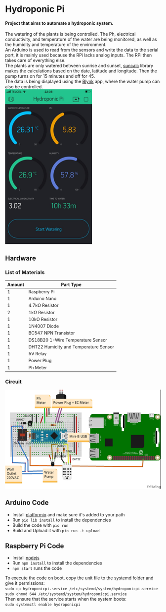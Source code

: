 # Hydroponic Pi

#### Project that aims to automate a hydroponic system.

The watering of the plants is being controlled. The Ph, electrical conductivity, and temperature of the water are being monitored, as well as the humidity and temperature of the environment.  
An Arduino is used to read from the sensors and write the data to the serial port, it is mainly used because the RPi lacks analog inputs. The RPi then takes care of everything else.  
The plants are only watered between sunrise and sunset, [suncalc](https://github.com/mourner/suncalc) library makes the calculations based on the date, latitude and longitude. Then the pump turns on for 15 minutes and off for 45.  
The data is being displayed using the [Blynk](https://blynk.io/) app, where the water pump can also be controlled.  
<img src="assets/app.jpg" height="500">

## Hardware

### List of Materials

| Amount | Part Type                             |
| ------ | ------------------------------------- |
| 1      | Raspberry Pi                          |
| 1      | Arduino Nano                          |
| 1      | 4.7kΩ Resistor                        |
| 2      | 1kΩ Resistor                          |
| 1      | 10kΩ Resistor                         |
| 1      | 1N4007 Diode                          |
| 1      | BC547 NPN Transistor                  |
| 1      | DS18B20 1-Wire Temperature Sensor     |
| 1      | DHT22 Humidity and Temperature Sensor |
| 1      | 5V Relay                              |
| 1      | Power Plug                            |
| 1      | Ph Meter                              |

### Circuit

![breadboard](assets/hydroponicpi_bb.jpg)

## Arduino Code

-   Install [platformio](https://platformio.org/) and make sure it's added to your path
-   Run `pio lib install` to install the dependencies
-   Build the code with `pio run`
-   Build and Upload it with `pio run -t upload`

## Raspberry Pi Code

-   Install [nodejs](https://nodejs.org/en/)
-   Run `npm install` to install the dependencies
-   `npm start` runs the code

To execute the code on boot, copy the unit file to the systemd folder and give it permissions:  
`sudo cp hydroponicpi.service /etc/systemd/system/hydroponicpi.service`  
`sudo chmod 644 /etc/systemd/system/hydroponicpi.service`  
Then ensure that the service starts when the system boots:  
`sudo systemctl enable hydroponicpi`
